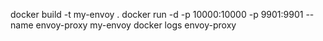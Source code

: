 
docker build -t my-envoy .
docker run -d -p 10000:10000 -p 9901:9901 --name envoy-proxy my-envoy
 docker logs envoy-proxy

 